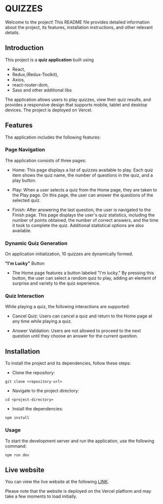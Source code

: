 # QUIZZES
Welcome to the project! This README file provides detailed information about the project, its features, installation instructions, and other relevant details.

## Introduction

This project is a **quiz application** built using 
- React, 
- Redux,(Redux-Toolkit), 
- Axios, 
- react-router-dom, 
- Sass and other additional libs

The application allows users to play quizzes, view their quiz results, and provides a responsive design that supports  mobile, tablet and desktop devices. The project is deployed on Vercel.

## Features

The application includes the following features:

### Page Navigation
The application consists of three pages:

- Home: This page displays a list of quizzes available to play. Each quiz item shows the quiz name, the number of questions in the quiz, and a play button.

- Play: When a user selects a quiz from the Home page, they are taken to the Play page. On this page, the user can answer the questions of the selected quiz.

- Finish: After answering the last question, the user is navigated to the Finish page. This page displays the user's quiz statistics, including the number of points obtained, the number of correct answers, and the time it took to complete the quiz. Additional statistical options are also available.

### Dynamic Quiz Generation
On application initialization, 10 quizzes are dynamically formed. 

**"I'm Lucky"** Button
- The Home page features a button labeled "I'm lucky." By pressing this button, the user can select a random quiz to play, adding an element of surprise and variety to the quiz experience.

### Quiz Interaction
While playing a quiz, the following interactions are supported:

- Cancel Quiz: Users can cancel a quiz and return to the Home page at any time while playing a quiz.

- Answer Validation: Users are not allowed to proceed to the next question until they choose an answer for the current question.

## Installation
To install the project and its dependencies, follow these steps:

- Clone the repository:

~~~ 
git clone <repository-url>
~~~

- Navigate to the project directory:
~~~
cd <project-directory>
~~~

- Install the dependencies:

~~~
npm install
~~~
### Usage
To start the development server and run the application, use the following command:

~~~
npm run dev
~~~


## Live website

You can view the live website at the following [LINK](https://quizzes-beryl.vercel.app/).

Please note that the website is deployed on the Vercel platform and may take a few moments to load initially. 




